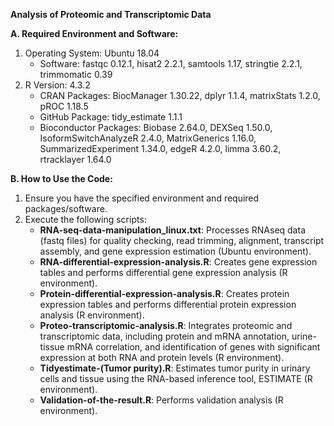 **Analysis of Proteomic and Transcriptomic Data**

**A. Required Environment and Software:**
1. Operating System: Ubuntu 18.04
    - Software: fastqc 0.12.1, hisat2 2.2.1, samtools 1.17, stringtie 2.2.1, trimmomatic 0.39
2. R Version: 4.3.2
    - CRAN Packages: BiocManager 1.30.22, dplyr 1.1.4, matrixStats 1.2.0, pROC 1.18.5
    - GitHub Package: tidy_estimate 1.1.1
    - Bioconductor Packages: Biobase 2.64.0, DEXSeq 1.50.0, IsoformSwitchAnalyzeR 2.4.0, MatrixGenerics 1.16.0, SummarizedExperiment 1.34.0, edgeR 4.2.0, limma 3.60.2, rtracklayer 1.64.0

**B. How to Use the Code:**
1. Ensure you have the specified environment and required packages/software.
2. Execute the following scripts:
    - **RNA-seq-data-manipulation_linux.txt**: Processes RNAseq data (fastq files) for quality checking, read trimming, alignment, transcript assembly, and gene expression estimation (Ubuntu environment).
    - **RNA-differential-expression-analysis.R**: Creates gene expression tables and performs differential gene expression analysis (R environment).
    - **Protein-differential-expression-analysis.R**: Creates protein expression tables and performs differential protein expression analysis (R environment).
    - **Proteo-transcriptomic-analysis.R**: Integrates proteomic and transcriptomic data, including protein and mRNA annotation, urine-tissue mRNA correlation, and identification of genes with significant expression at both RNA and protein levels (R environment).
    - **Tidyestimate-(Tumor purity).R**: Estimates tumor purity in urinary cells and tissue using the RNA-based inference tool, ESTIMATE (R environment).
    - **Validation-of-the-result.R**: Performs validation analysis (R environment).
